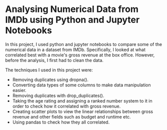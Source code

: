 # Analysing Numerical Data from IMDb using Python and Jupyter Notebooks

In this project, I used python and jupyter notebooks to compare some of the numerical data in a dataset from IMDb. Specifically, I looked at what correlated best with a movie's gross revenue at the box office. However, before the analysis, I first had to clean the data.

The techniques I used in this project were:
- Removing duplicates using dropna().
- Converting data types of some columns to make data manipulation easier.
- Removing duplicates with drop_duplicates().
- Taking the age rating and assigning a ranked number system to it in order to check how it correlated with gross revenue.
- Creating scatter plots to view the linear relationships between gross revenue and other fields such as budget and runtime etc.
- Using pandas to check how they all correlated.
